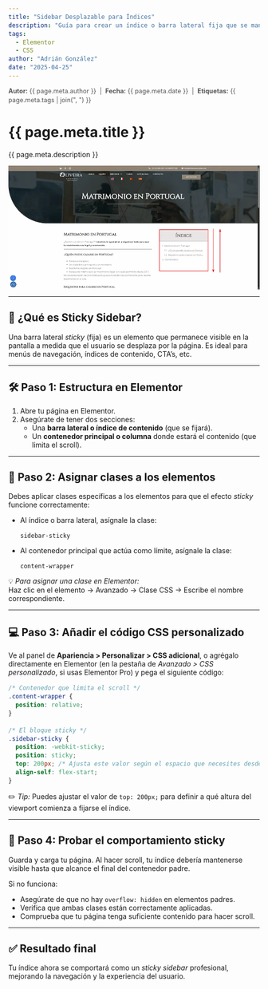 ```yaml
---
title: "Sidebar Desplazable para Índices"
description: "Guía para crear un índice o barra lateral fija que se mantenga visible mientras haces scroll, utilizando Elementor y un poco de CSS personalizado."
tags:
  - Elementor
  - CSS
author: "Adrián González"
date: "2025-04-25"
---
```


<div class="metadata" style="font-size: 0.9em; color: #555; margin-bottom: 0.5rem; line-height: 1.4;">
  <span><strong>Autor:</strong> {{ page.meta.author }}</span> &nbsp;|&nbsp;
  <span><strong>Fecha:</strong> {{ page.meta.date }}</span> &nbsp;|&nbsp;
  <span><strong>Etiquetas:</strong> {{ page.meta.tags | join(", ") }}</span>
</div>

# {{ page.meta.title }}

{{ page.meta.description }}


<img src="../../../images/sidebar/sidebar-1.webp" alt="Imagen de como se ve la carpeta de plantilla web kit digital en Google Drive." style="display: block; margin: auto; max-width: 100%; height: auto;">

---

## 📌 ¿Qué es Sticky Sidebar?

Una barra lateral *sticky* (fija) es un elemento que permanece visible en la pantalla a medida que el usuario se desplaza por la página. Es ideal para menús de navegación, índices de contenido, CTAʼs, etc.

---

## 🛠 Paso 1: Estructura en Elementor

1. Abre tu página en Elementor.
2. Asegúrate de tener dos secciones:
   - Una **barra lateral o índice de contenido** (que se fijará).
   - Un **contenedor principal o columna** donde estará el contenido (que limita el scroll).

---

## 🎯 Paso 2: Asignar clases a los elementos

Debes aplicar clases específicas a los elementos para que el efecto *sticky* funcione correctamente:

- Al índice o barra lateral, asígnale la clase:
  ```
  sidebar-sticky
  ```

- Al contenedor principal que actúa como límite, asígnale la clase:
  ```
  content-wrapper
  ```

💡 *Para asignar una clase en Elementor:*  
Haz clic en el elemento → Avanzado → Clase CSS → Escribe el nombre correspondiente.

---

## 💻 Paso 3: Añadir el código CSS personalizado

Ve al panel de **Apariencia > Personalizar > CSS adicional**, o agrégalo directamente en Elementor (en la pestaña de *Avanzado > CSS personalizado*, si usas Elementor Pro) y pega el siguiente código:

```css
/* Contenedor que limita el scroll */
.content-wrapper {
  position: relative;
}

/* El bloque sticky */
.sidebar-sticky {
  position: -webkit-sticky;
  position: sticky;
  top: 200px; /* Ajusta este valor según el espacio que necesites desde el top */
  align-self: flex-start;
}
```

✏️ *Tip:* Puedes ajustar el valor de `top: 200px;` para definir a qué altura del viewport comienza a fijarse el índice.

---

## 🧪 Paso 4: Probar el comportamiento sticky

Guarda y carga tu página. Al hacer scroll, tu índice debería mantenerse visible hasta que alcance el final del contenedor padre.

Si no funciona:

- Asegúrate de que no hay `overflow: hidden` en elementos padres.
- Verifica que ambas clases están correctamente aplicadas.
- Comprueba que tu página tenga suficiente contenido para hacer scroll.

---

## ✅ Resultado final

Tu índice ahora se comportará como un *sticky sidebar* profesional, mejorando la navegación y la experiencia del usuario.


